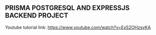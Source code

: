 ## PRISMA POSTGRESQL AND EXPRESSJS BACKEND PROJECT



Youtube tutorial link: https://www.youtube.com/watch?v=ExS2OHzsvKA
